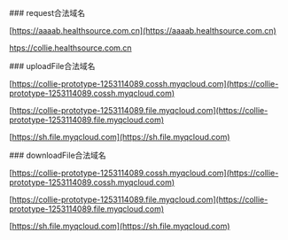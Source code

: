 \#\#\# request合法域名



[https://aaaab.healthsource.com.cn](https://aaaab.healthsource.com.cn)

[h](https://collie.healthsource.com.cn)[tps://collie.healthsource.com.cn](https://collie.healthsource.com.cn)



\#\#\# uploadFile合法域名



[https://collie-prototype-1253114089.cossh.myqcloud.com](https://collie-prototype-1253114089.cossh.myqcloud.com)

[https://collie-prototype-1253114089.file.myqcloud.com](https://collie-prototype-1253114089.file.myqcloud.com)

[https://sh.file.myqcloud.com](https://sh.file.myqcloud.com)



\#\#\# downloadFile合法域名



[https://collie-prototype-1253114089.cossh.myqcloud.com](https://collie-prototype-1253114089.cossh.myqcloud.com)

[https://collie-prototype-1253114089.file.myqcloud.com](https://collie-prototype-1253114089.file.myqcloud.com)

[https://sh.file.myqcloud.com](https://sh.file.myqcloud.com)

